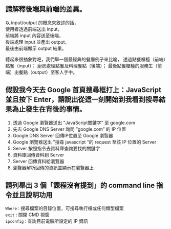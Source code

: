 ## 請解釋後端與前端的差異。

以 input/output 的概念來敘述的話，  
使用者透過前端送出 input，  
前端將 input 內容送至後端，  
後端處理 input 並產出 output，  
最後由前端顯示 output 結果。

聽起來很抽象對吧，我們舉一個最經典的餐廳例子來比喻，
透過點餐櫃檯（前端）點餐（input）；
廚房處理點餐及料理餐點（後端）；
最後點餐櫃檯的服務生（前端）出餐點（output）至客人手中。


## 假設我今天去 Google 首頁搜尋框打上：JavaScript 並且按下 Enter，請說出從這一刻開始到我看到搜尋結果為止發生在背後的事情。

1. 透過 Google 瀏覽器送出 ”JavaScript關鍵字” 至 google.com
2. 先去 Google DNS Server 詢問 ”google.com” 的 IP 位置
3. Google DNS Server 回傳IP位置至 Google 瀏覽器
4. Google 瀏覽器送出 ”搜尋 javascript ”的 request 至該 IP 位置的 Server
5. Server 按照指令去資料庫查詢要找的關鍵字
6. 資料庫回傳資料到 Server
7. Server 回傳資料給瀏覽器
8. 瀏覽器解析回傳的資訊並顯示在瀏覽器上


## 請列舉出 3 個「課程沒有提到」的 command line 指令並且說明功用

`Where` : 搜尋檔案的目錄位置，可搜尋執行檔或任何類型檔案  
`exit` : 關閉 CMD 視窗  
`ipconfig` : 查詢目前電腦所設定的 IP 資訊
